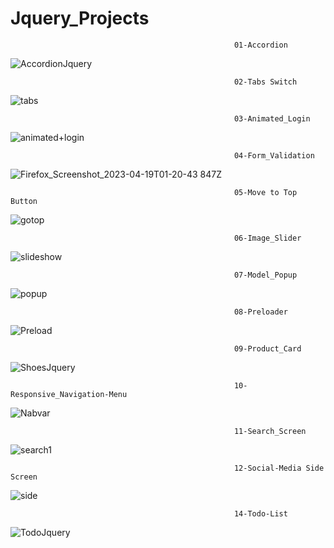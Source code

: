 # Jquery_Projects



                                                      01-Accordion



![AccordionJquery](https://user-images.githubusercontent.com/114981861/232941732-150e2c3f-ee0e-4bc5-9a31-39c513a1ad0f.png)


                                                      02-Tabs Switch



![tabs](https://user-images.githubusercontent.com/114981861/232941862-f579dcc5-0327-4521-9585-12eb139ce51c.png)


                                                      03-Animated_Login



![animated+login](https://user-images.githubusercontent.com/114981861/232941964-41fc9ef8-c2e3-48cb-955a-8777aba36230.png)


                                                      04-Form_Validation
                                                      
                                                      
![Firefox_Screenshot_2023-04-19T01-20-43 847Z](https://user-images.githubusercontent.com/114981861/232942143-e5f5d8a7-c200-4736-b80a-f9daa227f8e9.png)


                                                      05-Move to Top Button



![gotop](https://user-images.githubusercontent.com/114981861/232944009-16f2545f-e0f7-4fa4-8479-e28b61c0798c.png)


                                                      06-Image_Slider



![slideshow](https://user-images.githubusercontent.com/114981861/232943704-bcad3ae6-df5d-482b-b504-00cfc9fbf41c.png)


                                                      07-Model_Popup



![popup](https://user-images.githubusercontent.com/114981861/232943554-5f5c9816-a74d-4853-9bb7-e7aada05e8fa.png)


                                                      08-Preloader



![Preload](https://user-images.githubusercontent.com/114981861/232943872-3c49ed4c-477e-4cb1-9321-04fb3a9afec0.png)


                                                      09-Product_Card



![ShoesJquery](https://user-images.githubusercontent.com/114981861/232941486-262795e4-d682-40c1-9b55-a71ee0d42e5d.png)


                                                      10-Responsive_Navigation-Menu



![Nabvar](https://user-images.githubusercontent.com/114981861/232942277-9648cef9-6c85-48db-aa9c-845dc9b30d7c.png)


                                                      11-Search_Screen



![search1](https://user-images.githubusercontent.com/114981861/232942575-bb77dda3-8479-4355-aedc-68d9a621bb7b.png)


                                                      12-Social-Media Side Screen
                                                       
                                                       
                                                       
![side](https://user-images.githubusercontent.com/114981861/232943306-c5a0ed57-8d95-4e5a-8000-6fa7e56c778a.png)


                                                      14-Todo-List


![TodoJquery](https://user-images.githubusercontent.com/114981861/232942684-ae0eea76-fb5f-46bb-b5a1-c653766348e4.png)


                                                        
